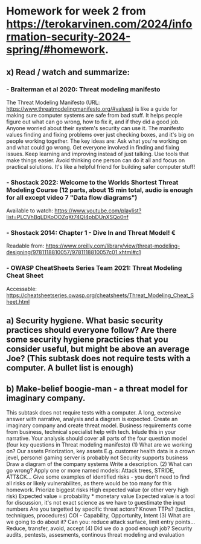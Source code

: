 # Homework for week 2 from https://terokarvinen.com/2024/information-security-2024-spring/#homework.

## **x) Read / watch and summarize:**

### **- Braiterman et al 2020: Threat modeling manifesto**
The Threat Modeling Manifesto (URL: https://www.threatmodelingmanifesto.org/#values) is like a guide for making sure computer systems are safe from bad stuff. It helps people figure out what can go wrong, how to fix it, and if they did a good job. Anyone worried about their system's security can use it. The manifesto values finding and fixing problems over just checking boxes, and it's big on people working together.
The key ideas are:
Ask what you're working on and what could go wrong.
Get everyone involved in finding and fixing issues.
Keep learning and improving instead of just talking.
Use tools that make things easier.
Avoid thinking one person can do it all and focus on practical solutions.
It's like a helpful friend for building safer computer stuff!

### **- Shostack 2022: Welcome to the Worlds Shortest Threat Modeling Course (12 parts, about 15 min total, audio is enough for all except video 7 "Data flow diagrams")**

Available to watch: https://www.youtube.com/playlist?list=PLCVhBqLDKoOOZqKt74QI4pbDUnXSQo0nf

### **- Shostack 2014: Chapter 1 - Dive In and Threat Model! €**

Readable from: https://www.oreilly.com/library/view/threat-modeling-designing/9781118810057/9781118810057c01.xhtml#c1

### **- OWASP CheatSheets Series Team 2021: Threat Modeling Cheat Sheet**

Accessable: https://cheatsheetseries.owasp.org/cheatsheets/Threat_Modeling_Cheat_Sheet.html


## a) Security hygiene. What basic security practices should everyone follow? Are there some security hygiene practicies that you consider useful, but might be above an average Joe? (This subtask does not require tests with a computer. A bullet list is enough)


## b) Make-belief boogie-man - a threat model for imaginary company.
This subtask does not require tests with a computer.
A long, extensive answer with narrative, analysis and a diagram is expected.
Create an imaginary company and create threat model.
Business requirements come from business, technical specialist help with tech. Inlude this in your narrative.
Your analysis should cover all parts of the four question model (four key questions in Threat modeling manifesto)
(1) What are we working on?
Our assets
Priorization, key assets
E.g. customer health data is a crown jevel, personel gaming server is probably not
Security supports business
Draw a diagram of the company systems
Write a description.
(2) What can go wrong?
Apply one or more named models: Attack trees, STRIDE, ATT&CK...
Give some examples of identified risks - you don't need to find all risks or likely vulnerabilites, as there would be too many for this homework.
Priorize biggest risks
High expected value (or other very high risk)
Expected value = probability * monetary value
Expected value is a tool for discussion, it's not exact science as we have to guestimate the input numbers
Are you targetted by specific threat actors?
Known TTPs? (tactics, techniques, procedures)
COI - Capability, Opportunity, Intent
(3) What are we going to do about it?
Can you: reduce attack surface, limit entry points...
Reduce, transfer, avoid, accept
(4) Did we do a good enough job?
Security audits, pentests, assesments, continous threat modeling and evaluation
